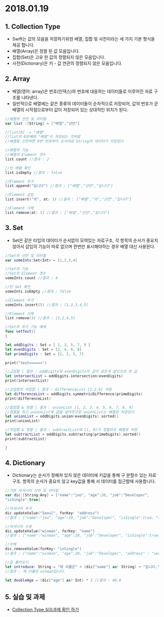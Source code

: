# 2018.01.19

## 1. Collection Type
- Swift는 값의 모음을 저장하기위한 배열, 집합 및 사전이라는 세 가지 기본 형식을 제공 합니다.
- 배열(Array)은 정렬 된 값 모음입니다. 
- 집합(Set)은 고유 한 값의 정렬되지 않은 모음입니다. 
- 사전(Dictionary)은 키 - 값 연관의 정렬되지 않은 모음입니다.

## 2. Array
- 배열(영어: array)은 번호(인덱스)와 번호에 대응하는 데이터들로 이루어진 자료 구조를 나타낸다.
- 일반적으로 배열에는 같은 종류의 데이터들이 순차적으로 저장되어, 값의 번호가 곧 배열의 시작점으로부터 값이 저장되어 있는 상대적인 위치가 된다.

```swift
//배열의 선언 및 리터럴
var list :[String] = ["배열","선언"]

//list[0] -> "배열"
//list의 0번째에 "배열"이 저장되는 것처럼
//배열을 선언하면 0번 번호부터 순서대로 String의 데이터가 저장된다

//배열의 기능
//배열의 Element 갯수
list.count //결과 : 2

//빈 배열 확인
list.isEmpty //결과 : false

//Element 추가
list.append("입니다") //결과 : ["배열","선언","입니다"]

//Element 삽입
list.insert("의", at: 1) //결과 : ["배열","의","선언","입니다"]

//Element 삭제
list.remove(at: 1) //결과 : ["배열","선언","입니다"]
```

## 3. Set
- Set은 같은 타입의 데이터가 순서없이 모여있는 자료구조, 각 항목의 순서가 중요치 않아서 삽입의 기능이 따로 없으며 한번만 표시해야하는 경우 배열 대신 사용된다.

```swift
//Set의 선언 및 리터럴
var someInts:Set<Int> = [1,2,3,4]

//Set의 기능
//Set의 Element 갯수
someInts.count //결과 : 4

//빈 Set 확인
someInts.isEmpty //결과 : false

//Element 추가
someInts.insert(5) //결과 : [1,2,3,4,5]

//Element 삭제
list.remove(3) //결과 : [1,2,4,5]

//Set의 추가 기능 예제
func setTest(){
let oddDigits : Set = [ 1, 3, 5, 7, 9 ]let evenDigits : Set = [2, 4, 6, 8]let primeDigits : Set = [2, 3, 5, 7]
print("test======")
//교집합 | 결과 : oddDigits와 evenDigits의 값이 같은게 없으므로 빈 값
let intersectList = oddDigits.intersection(evenDigits)print(intersectList)//교집합의 여집합 | 결과 : differenceList [1,2,9] 저장
let differenceList = oddDigits.symmetricDifference(primeDigits)print(differenceList)
//합집합 & 정렬 | 결과 : unionList [1, 2, 3, 4, 5, 6, 7, 8, 9]
//정렬을 하고 unionList에 값을 넣어주므로 unionList는 배열로 저장된다
let unionList = oddDigits.union(evenDigits).sorted()print(unionList)
//차집합 & 정렬 | 결과 : subtractList에 [1, 9]가 정렬돠오 배열로 저장
let subtractList = oddDigits.subtracting(primeDigits).sorted()print(subtractList)
}
```

## 4. Dictionary
- Dictionary는 순서가 정해져 있지 않은 데이터에 키값을 통해 구 분할수 있는 자료구조. 항목의 순서가 중요치 않고 key값을 통해 서 데이터를 접근할때 사용합니다.

```swift//기본 딕셔너리 선언 및 리터럴var dic:[String:Any] = ["name":"joo", "age":20, "job":"Developer","isSingle":true]
//딕셔너리 추가
dic.updateValue("Seoul", forKey: "address")
//결과 : ["name":"joo", "age":20, "job":"Developer", "isSingle":true, "address" : "seoul]//딕셔너리 수정dic.updateValue("winman", forKey: "name")
//결과 : ["name":"winman", "age":20, "job":"Developer", "isSingle":true, "address" : "seoul]
//삭제dic.removeValue(forKey: "isSingle")
//결과 : ["name":"winman", "age":20, "job":"Developer", "address" : "seoul]
//값 불러오기let introduce: String = "제 이름은" + (dic["name"] as! String) + "입니다."
//결과 : 제 이름은 winman입니다.
 let doubleAge = (dic["age"] as! Int) * 2 //결과 : 40.0
```

## 5. 실습 및 과제
- [Collection Type 실습과제 확인 하기](https://github.com/wargi/SangWookPark_IOS_School6/blob/master/Practice/ArrayF/ArrayF/ArrayF.swift)
